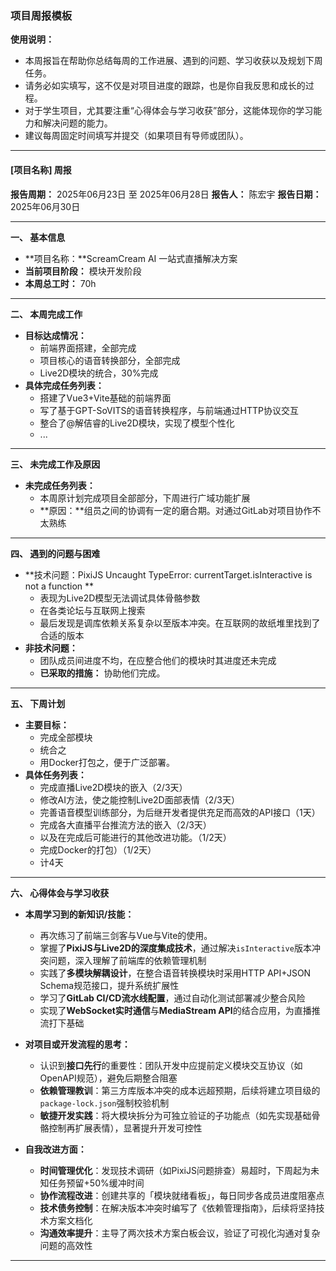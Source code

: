 ### 项目周报模板

**使用说明：**

*   本周报旨在帮助你总结每周的工作进展、遇到的问题、学习收获以及规划下周任务。
*   请务必如实填写，这不仅是对项目进度的跟踪，也是你自我反思和成长的过程。
*   对于学生项目，尤其要注重“心得体会与学习收获”部分，这能体现你的学习能力和解决问题的能力。
*   建议每周固定时间填写并提交（如果项目有导师或团队）。

---

#### **[项目名称] 周报**

**报告周期：** 2025年06月23日 至 2025年06月28日
**报告人：** 陈宏宇
**报告日期：** 2025年06月30日

---

**一、 基本信息**

*   **项目名称：**ScreamCream AI 一站式直播解决方案
*   **当前项目阶段：** 模块开发阶段
*   **本周总工时：** 70h

---

**二、 本周完成工作**

*   **目标达成情况：**
    *   前端界面搭建，全部完成
    *   项目核心的语音转换部分，全部完成
    *   Live2D模块的统合，30%完成
*   **具体完成任务列表：**
    *   搭建了Vue3+Vite基础的前端界面
    *   写了基于GPT-SoVITS的语音转换程序，与前端通过HTTP协议交互
    *   整合了@解佶睿的Live2D模块，实现了模型个性化
    *   ...

---

**三、 未完成工作及原因**

*   **未完成任务列表：**
    *   本周原计划完成项目全部部分，下周进行广域功能扩展
    *   **原因：**组员之间的协调有一定的磨合期。对通过GitLab对项目协作不太熟练

---

**四、 遇到的问题与困难**

*   **技术问题：PixiJS Uncaught TypeError: currentTarget.isInteractive is not a function **
    *   表现为Live2D模型无法调试具体骨骼参数
    *   在各类论坛与互联网上搜索
    *   最后发现是调库依赖关系复杂以至版本冲突。在互联网的故纸堆里找到了合适的版本
*   **非技术问题：**
    *   团队成员间进度不均，在应整合他们的模块时其进度还未完成
    *   **已采取的措施：** 协助他们完成。

---

**五、 下周计划**

*   **主要目标：**
    *   完成全部模块
    *   统合之
    *   用Docker打包之，便于广泛部署。
*   **具体任务列表：**
    *   完成直播Live2D模块的嵌入（2/3天）
    *   修改AI方法，使之能控制Live2D面部表情（2/3天）
    *   完善语音模型训练部分，为后继开发者提供充足而高效的API接口（1天）
    *   完成各大直播平台推流方法的嵌入（2/3天）
    *   以及在完成后可能进行的其他改进功能。（1/2天）
    *   完成Docker的打包）（1/2天）
    *   计4天

---

**六、 心得体会与学习收获**

* **本周学习到的新知识/技能：**
    * 再次练习了前端三剑客与Vue与Vite的使用。
    * 掌握了**PixiJS与Live2D的深度集成技术**，通过解决`isInteractive`版本冲突问题，深入理解了前端库的依赖管理机制
    * 实践了**多模块解耦设计**，在整合语音转换模块时采用HTTP API+JSON Schema规范接口，提升系统扩展性
    * 学习了**GitLab CI/CD流水线配置**，通过自动化测试部署减少整合风险
    * 实现了**WebSocket实时通信**与**MediaStream API**的结合应用，为直播推流打下基础
    
* **对项目或开发流程的思考：**
    * 认识到**接口先行**的重要性：团队开发中应提前定义模块交互协议（如OpenAPI规范），避免后期整合阻塞
    * **依赖管理教训**：第三方库版本冲突的成本远超预期，后续将建立项目级的`package-lock.json`强制校验机制
    * **敏捷开发实践**：将大模块拆分为可独立验证的子功能点（如先实现基础骨骼控制再扩展表情），显著提升开发可控性

* **自我改进方面：**
    * **时间管理优化**：发现技术调研（如PixiJS问题排查）易超时，下周起为未知任务预留+50%缓冲时间
    * **协作流程改进**：创建共享的「模块就绪看板」，每日同步各成员进度阻塞点
    * **技术债务控制**：在解决版本冲突时编写了《依赖管理指南》，后续将坚持技术方案文档化
    * **沟通效率提升**：主导了两次技术方案白板会议，验证了可视化沟通对复杂问题的高效性

---



